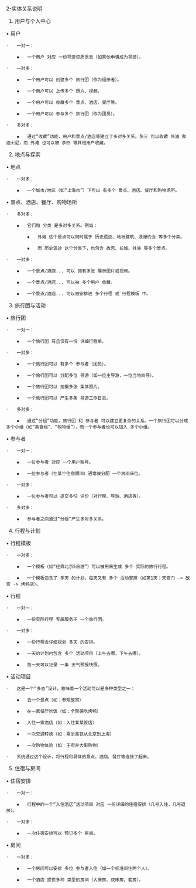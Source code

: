 2-实体关系说明

1. 用户与个人中心

•   用户

    ◦   一对一：

        ▪   一个用户 对应 一份导游资质信息（如果他申请成为导游）。

    ◦   一对多：

        ▪   一个用户可以 创建多个 旅行团（作为组织者）。

        ▪   一个用户可以 上传多个 照片、视频。

        ▪   一个用户可以 收藏多个 景点、酒店、餐厅等。

        ▪   一个用户可以 参与多个 旅行团（作为团员）。

    ◦   多对多：

        ▪   通过“收藏”功能，用户和景点/酒店等建立了多对多关系。张三 可以收藏 外滩 和 迪士尼，而 外滩 也可以被 李四 等其他用户收藏。

2. 地点与探索

•   地点

    ◦   一对多：

        ▪   一个城市/地区（如“上海市”）下可以 有多个 景点、酒店、餐厅和购物场所。

•   景点、酒店、餐厅、购物场所

    ◦   多对多：

        ▪   它们和 分类 是多对多关系。例如：

            ▪   外滩 这个景点可以同时属于 历史遗迹、地标建筑、浪漫约会 等多个分类。

            ▪   而 历史遗迹 这个分类下，也包含 故宫、长城、外滩 等多个景点。

    ◦   一对多：

        ▪   一个景点/酒店... 可以 拥有多张 展示图片或视频。

        ▪   一个景点/酒店... 可以被 多个用户 收藏。

        ▪   一个景点/酒店... 可以被安排进 多个行程 或 行程模板 中。

3. 旅行团与活动

•   旅行团

    ◦   一对一：

        ▪   一个旅行团 有且仅有一份 详细行程单。

    ◦   一对多：

        ▪   一个旅行团可以 有多个 参与者（团员）。

        ▪   一个旅行团可以 分配多位 导游（如一位主导游，一位当地向导）。

        ▪   一个旅行团可以 拍摄多张 集体照片。

        ▪   一个旅行团可以 产生多条 导游工作日志。

    ◦   多对多：

        ▪   通过“分组”功能，旅行团 和 参与者 可以建立更复杂的关系。一个旅行团可以分成 多个小组（如“美食组”、“购物组”），而一个参与者也可以加入 多个小组。

•   参与者

    ◦   一对一：

        ▪   一位参与者 对应 一个用户账号。

        ▪   一位参与者（在某个住宿期间）通常被分配 一个房间床位。

    ◦   一对多：

        ▪   一位参与者可以 提交多份 评价（对行程、导游、酒店等）。

    ◦   多对多：

        ▪   参与者之间通过“分组”产生多对多关系。

4. 行程与计划

•   行程模板

    ◦   一对多：

        ▪   一个模板（如“经典北京5日游”）可以被用来生成 多个 实际的旅行行程。

        ▪   一个模板包含了 多天 的计划，每天又有 多个 活动安排（如第1天：天安门 -> 故宫 -> 烤鸭店）。

•   行程

    ◦   一对一：

        ▪   一份实际行程 专属服务于 一个旅行团。

    ◦   一对多：

        ▪   一份行程会详细规划 多天 的安排。

        ▪   一天的计划内包含 多个 活动项目（上午去哪，下午去哪）。

        ▪   每一天可以记录 一条 天气预报快照。

•   活动项目

    ◦   这是一个“多态”设计，意味着一个活动可以是多种类型之一：

        ▪   去一个景点（如：参观故宫）

        ▪   在一家餐厅吃饭（如：全聚德吃烤鸭）

        ▪   入住一家酒店（如：入住某某饭店）

        ▪   一次交通转换（如：乘坐高铁从北京到上海）

        ▪   一次购物体验（如：王府井大街购物）

    ◦   系统通过这个设计，将行程和具体的景点、酒店、餐厅等连接了起来。

5. 住宿与房间

•   住宿安排

    ◦   一对一：

        ▪   行程中的一个“入住酒店”活动项目 对应 一份详细的住宿安排（几号入住，几号退房）。

    ◦   一对多：

        ▪   一次住宿安排可以 预订多个 房间。

•   房间

    ◦   一对多：

        ▪   一个房间可以安排 多位 参与者入住（如一个标准间住两个人）。

        ▪   一个酒店 提供多种 类型的房间（大床房、双床房、套房）。
